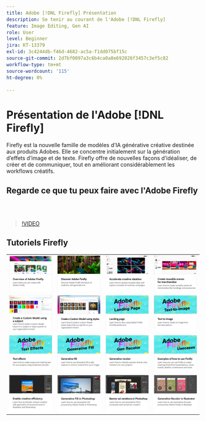 ```yaml
---
title: Adobe [!DNL Firefly] Présentation
description: Se tenir au courant de l'Adobe [!DNL Firefly]
feature: Image Editing, Gen AI
role: User
level: Beginner
jira: KT-13379
exl-id: 3c4244db-f46d-4682-ac5a-f1dd075bf15c
source-git-commit: 2d7bf0097a3c6b4ca0a8e692026f3457c3ef5c82
workflow-type: tm+mt
source-wordcount: '115'
ht-degree: 0%

---
```


# Présentation de l&#39;Adobe [!DNL Firefly]

Firefly est la nouvelle famille de modèles d’IA générative créative destinée aux produits Adobes. Elle se concentre initialement sur la génération d’effets d’image et de texte. Firefly offre de nouvelles façons d’idéaliser, de créer et de communiquer, tout en améliorant considérablement les workflows créatifs.

## Regarde ce que tu peux faire avec l&#39;Adobe Firefly

<br> 

>[!VIDEO](https://video.tv.adobe.com/v/3416970t1?quality=12&learn=on&hidetitle=true)

## Tutoriels Firefly

<table style="table-layout:fixed">
<tr>
   <td>
      <a href="overview-of-firefly.md">
         <img alt="Présentation de l’Adobe Firefly" src="assets/firefly-overview.png" />
      </a>
   </td>
   <td>
      <a href="discover.md">
         <img alt="Adobe Firefly Découvrir" src="assets/discover.png" />
      </a>
   </td>
   <td>
      <a href="accelerate-ideas.md">
         <img alt="Accélération de l’idéation créative" src="assets/accelerate-creative-ideation.png" />
      </a>
   </td>
   <td>
      <a href="reusable-scenes.md">
         <img alt="Création de scènes réutilisables pour la marchandise" src="assets/reusable-scenes.png" />
      </a>
   </td>
</tr>
<tr>
  <td>
      <a href="custom-model-subject.md">
         <img alt="Création d’un modèle personnalisé à l’aide d’un sujet" src="assets/custom-model-subject.png" />
      </a>
   </td>
   <td>
      <a href="custom-model-style.md">
         <img alt="Création d’un modèle personnalisé à l’aide de styles" src="assets/custom-model-styles.png" />
      </a>
   </td>
   <td>
      <a href="landing-page.md">
         <img alt="Page de destination" src="assets/landing-page.png" />
      </a>
   </td>
    <td>
      <a href="text-to-image.md">
         <img alt="Texte en image" src="assets/text-to-image.png" />
      </a>
   </td>
</tr>
<tr>
 <td>
      <a href="text-effects.md">
         <img alt="Effets de texte" src="assets/text-effects.png" />
      </a>
   </td>
   <td>
      <a href="gen-fill.md">
         <img alt="Remplissage génératif" src="assets/generative-fill.png" />
      </a>
   </td>
   <td>
      <a href="gen-recolor.md">
         <img alt="Redéfinition des couleurs générative" src="assets/generative-recolor.png" />
      </a>
   </td>
   <td>
      <a href="examples.md">
         <img alt="Exemples d’utilisation de Firefly" src="assets/examples.png" />
      </a>
   </td>
</tr>
<tr>
  <td>
      <a href="enable-creative-efficiency.md">
         <img alt="Efficacité créative" src="assets/enable-creative-efficiency.png" />
      </a>
   </td>
  <td>
      <a href="generative-fill.md">
         <img alt="Remplissage génératif dans Photoshop" src="assets/generative-fill-ps.png" />
      </a>
   </td>
  <td>
      <a href="web-banner-ad.md">
         <img alt="Variantes de bannière publicitaire dans Photoshop" src="assets/banner-ad-variations.png" />
      </a>
  </td>
  <td>
      <a href="generative-recolor.md">
            <img alt="Redéfinition des couleurs générative dans Illustrator" src="assets/firefly-recolor.png" />
      </a>
   </td>
</table>
